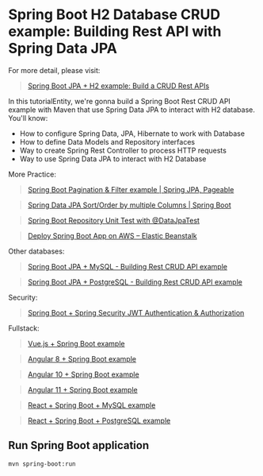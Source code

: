 # Spring Boot H2 Database CRUD example: Building Rest API with Spring Data JPA

For more detail, please visit:
> [Spring Boot JPA + H2 example: Build a CRUD Rest APIs](https://bezkoder.com/spring-boot-jpa-h2-example/)

In this tutorialEntity, we're gonna build a Spring Boot Rest CRUD API example with Maven that use Spring Data JPA to interact with H2 database. You'll know:

- How to configure Spring Data, JPA, Hibernate to work with Database
- How to define Data Models and Repository interfaces
- Way to create Spring Rest Controller to process HTTP requests
- Way to use Spring Data JPA to interact with H2 Database

More Practice:
> [Spring Boot Pagination & Filter example | Spring JPA, Pageable](https://bezkoder.com/spring-boot-pagination-filter-jpa-pageable/)

> [Spring Data JPA Sort/Order by multiple Columns | Spring Boot](https://bezkoder.com/spring-data-sort-multiple-columns/)

> [Spring Boot Repository Unit Test with @DataJpaTest](https://bezkoder.com/spring-boot-unit-test-jpa-repo-datajpatest/)

> [Deploy Spring Boot App on AWS – Elastic Beanstalk](https://bezkoder.com/deploy-spring-boot-aws-eb/)

Other databases:
> [Spring Boot JPA + MySQL - Building Rest CRUD API example](https://bezkoder.com/spring-boot-jpa-crud-rest-api/)

> [Spring Boot JPA + PostgreSQL - Building Rest CRUD API example](https://bezkoder.com/spring-boot-postgresql-example/)

Security:
> [Spring Boot + Spring Security JWT Authentication & Authorization](https://bezkoder.com/spring-boot-jwt-authentication/)

Fullstack:
> [Vue.js + Spring Boot example](https://bezkoder.com/spring-boot-vue-js-crud-example/)

> [Angular 8 + Spring Boot example](https://bezkoder.com/angular-spring-boot-crud/)

> [Angular 10 + Spring Boot example](https://bezkoder.com/angular-10-spring-boot-crud/)

> [Angular 11 + Spring Boot example](https://bezkoder.com/angular-11-spring-boot-crud/)

> [React + Spring Boot + MySQL example](https://bezkoder.com/react-spring-boot-crud/)

> [React + Spring Boot + PostgreSQL example](https://bezkoder.com/spring-boot-react-postgresql/)

## Run Spring Boot application
```
mvn spring-boot:run
```

